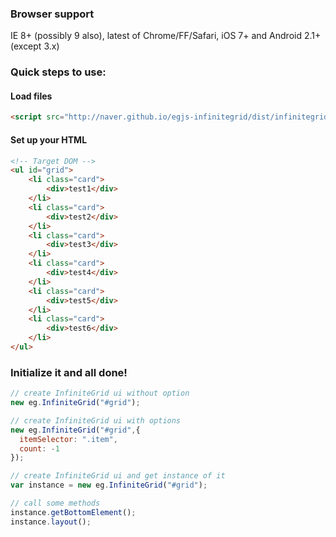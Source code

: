 ### Browser support
IE 8+ (possibly 9 also), latest of Chrome/FF/Safari, iOS 7+ and Android 2.1+ (except 3.x)

### Quick steps to use:

#### Load files

``` html
<script src="http://naver.github.io/egjs-infinitegrid/dist/infinitegrid.pkgd.min.js"></script>
```

#### Set up your HTML

``` html
<!-- Target DOM -->
<ul id="grid">
    <li class="card">
        <div>test1</div>
    </li>
    <li class="card">
        <div>test2</div>
    </li>
    <li class="card">
        <div>test3</div>
    </li>
    <li class="card">
        <div>test4</div>
    </li>
    <li class="card">
        <div>test5</div>
    </li>
    <li class="card">
        <div>test6</div>
    </li>
</ul>
```

### Initialize it and all done!
```javascript
// create InfiniteGrid ui without option
new eg.InfiniteGrid("#grid");

// create InfiniteGrid ui with options
new eg.InfiniteGrid("#grid",{
  itemSelector: ".item",
  count: -1
});

// create InfiniteGrid ui and get instance of it
var instance = new eg.InfiniteGrid("#grid");

// call some methods
instance.getBottomElement();
instance.layout();
```